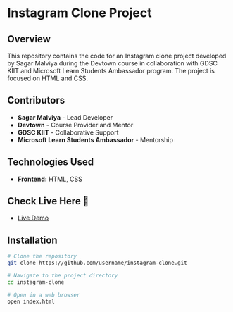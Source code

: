# Instagram Clone Project

## Overview

This repository contains the code for an Instagram clone project developed by Sagar Malviya during the Devtown course in collaboration with GDSC KIIT and Microsoft Learn Students Ambassador program. The project is focused on HTML and CSS.

## Contributors

- **Sagar Malviya** - Lead Developer
- **Devtown** - Course Provider and Mentor
- **GDSC KIIT** - Collaborative Support
- **Microsoft Learn Students Ambassador** - Mentorship

## Technologies Used

- **Frontend:** HTML, CSS

## Check Live Here 🚀

- [Live Demo](https://your-live-demo-link.com)

## Installation

```bash
# Clone the repository
git clone https://github.com/username/instagram-clone.git

# Navigate to the project directory
cd instagram-clone

# Open in a web browser
open index.html
